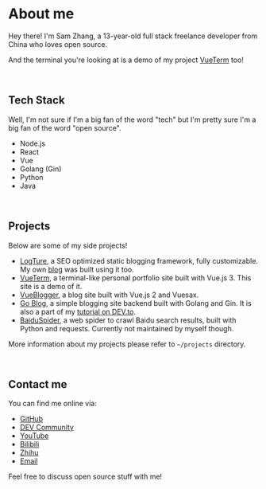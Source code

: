 # About me

Hey there! I'm Sam Zhang, a 13-year-old full stack freelance developer from China who loves open source.

And the terminal you're looking at is a demo of my project [VueTerm](https://github.com/samzhangjy/VueTerm) too!

<br />

## Tech Stack

Well, I'm not sure if I'm a big fan of the word "tech" but I'm pretty sure I'm a big fan of the word "open source".

- Node.js
- React
- Vue
- Golang (Gin)
- Python
- Java

<br />

## Projects

Below are some of my side projects!

- [LogTure](https://github.com/samzhangjy/logture), a SEO optimized static blogging framework, fully customizable. My own  [blog](https://blog.samzhangjy.com) was built using it too.
- [VueTerm](https://github.com/samzhangjy/VueTerm), a terminal-like personal portfolio site built with Vue.js 3. This site is a demo of it.
- [VueBlogger](https://github.com/samzhangjy/VueBlogger), a blog site built with Vue.js 2 and Vuesax.
- [Go Blog](https://github.com/samzhangjy/go-blog), a simple blogging site backend built with Golang and Gin. It is also a part of my [tutorial on DEV.to](https://dev.to/samzhangjy/series/18273).
- [BaiduSpider](https://github.com/BaiduSpider/BaiduSpider), a web spider to crawl Baidu search results, built with Python and requests. Currently not maintained by myself though.

More information about my projects please refer to `~/projects` directory.

<br />

## Contact me

You can find me online via:

- [GitHub](https://github.com/samzhangjy)
- [DEV Community](https://dev.to/samzhangjy)
- [YouTube](https://www.youtube.com/channel/UC0YuenTLTizankjwjxXfeQg)
- [Bilibili](https://space.bilibili.com/522408191)
- [Zhihu](https://zhihu.com/people/samzhangjy)
- [Email](mailto:samzhangjy@outlook.com)

Feel free to discuss open source stuff with me!

